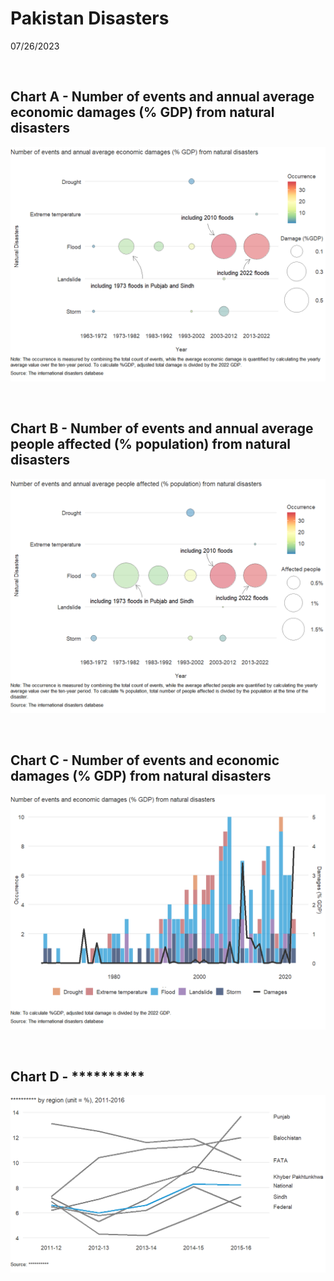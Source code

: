Pakistan Disasters
================
07/26/2023

     

## Chart A - Number of events and annual average economic damages (% GDP) from natural disasters

<img src="charts_files/figure-gfm/unnamed-chunk-2-1.png" width="800" />

     

## Chart B - Number of events and annual average people affected (% population) from natural disasters

<img src="charts_files/figure-gfm/unnamed-chunk-3-1.png" width="800" />

     

## Chart C - Number of events and economic damages (% GDP) from natural disasters

<img src="charts_files/figure-gfm/unnamed-chunk-4-1.png" width="800" />

     

## Chart D - \*\*\*\*\*\*\*\*\*\*

<img src="charts_files/figure-gfm/unnamed-chunk-5-1.png" width="800" />
